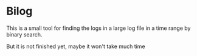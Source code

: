 # Bilog

This is a small tool for finding the logs in a large log file in a time range by binary search.

But it is not finished yet, maybe it won't take much time